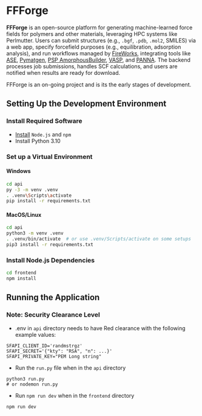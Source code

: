 # FFForge

**FFForge** is an open-source platform for generating machine-learned force fields for polymers and other materials, leveraging HPC systems like Perlmutter. Users can submit structures (e.g., `.bgf`, `.pdb`, `.mol2`, SMILES) via a web app, specify forcefield purposes (e.g., equilibration, adsorption analysis), and run workflows managed by [FireWorks](https://docs.nersc.gov/jobs/workflow/fireworks/), integrating tools like [ASE](https://wiki.fysik.dtu.dk/ase/), [Pymatgen](https://pymatgen.org/), [PSP AmorphousBuilder](https://github.com/Ramprasad-Group/PSP), [VASP](https://www.vasp.at/), and [PANNA](https://www.researchgate.net/publication/370938051_PANNA_20_Efficient_neural_network_interatomic_potentials_and_new_architectures?_tp=eyJjb250ZXh0Ijp7InBhZ2UiOiJzY2llbnRpZmljQ29udHJpYnV0aW9ucyIsInByZXZpb3VzUGFnZSI6bnVsbH19). The backend processes job submissions, handles SCF calculations, and users are notified when results are ready for download.

FFForge is an on-going project and is its the early stages of development.

## Setting Up the Development Environment

### Install Required Software

- [Install](https://docs.npmjs.com/downloading-and-installing-node-js-and-npm) `Node.js` and `npm`
- Install Python 3.10

### Set up a Virtual Environment

#### Windows

```bash
cd api
py -3 -m venv .venv
. .venv\Scripts\activate
pip install -r requirements.txt
```

#### MacOS/Linux

```bash
cd api
python3 -m venv .venv
. .venv/bin/activate  # or use .venv/Scripts/activate on some setups
pip3 install -r requirements.txt
```

### Install Node.js Dependencies

```bash
cd frontend
npm install
```

## Running the Application

### Note: Security Clearance Level

- .env in `api` directory needs to have Red clearance with the following example values:

```
SFAPI_CLIENT_ID='randmstrgz'
SFAPI_SECRET='{"kty": "RSA", "n": ...}'
SFAPI_PRIVATE_KEY="PEM Long string"
```

- Run the `run.py` file when in the `api` directory

```
python3 run.py
# or nodemon run.py
```

- Run `npm run dev` when in the `frontend` directory

```
npm run dev
```
